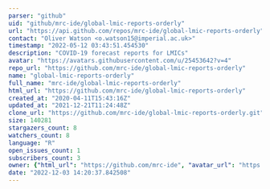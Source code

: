 ```yaml
---
parser: "github"
uid: "github/mrc-ide/global-lmic-reports-orderly"
url: "https://api.github.com/repos/mrc-ide/global-lmic-reports-orderly"
contact: "Oliver Watson <o.watson15@imperial.ac.uk>"
timestamp: "2022-05-12 03:43:51.454530"
description: "COVID-19 forecast reports for LMICs"
avatar: "https://avatars.githubusercontent.com/u/25453642?v=4"
repo_url: "https://github.com/mrc-ide/global-lmic-reports-orderly"
name: "global-lmic-reports-orderly"
full_name: "mrc-ide/global-lmic-reports-orderly"
html_url: "https://github.com/mrc-ide/global-lmic-reports-orderly"
created_at: "2020-04-11T15:43:16Z"
updated_at: "2021-12-21T11:24:48Z"
clone_url: "https://github.com/mrc-ide/global-lmic-reports-orderly.git"
size: 140281
stargazers_count: 8
watchers_count: 8
language: "R"
open_issues_count: 1
subscribers_count: 3
owner: {"html_url": "https://github.com/mrc-ide", "avatar_url": "https://avatars.githubusercontent.com/u/25453642?v=4", "login": "mrc-ide", "type": "Organization"}
date: "2022-12-03 14:20:37.842508"
---
```

